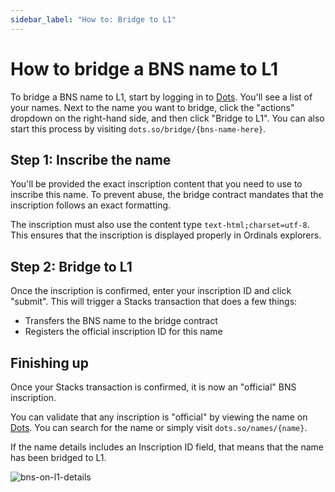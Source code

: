 ```yaml
---
sidebar_label: "How to: Bridge to L1"
---
```


# How to bridge a BNS name to L1

To bridge a BNS name to L1, start by logging in to [Dots](https://www.dots.so). You'll see a list of your names. Next to the name you want to bridge, click the "actions" dropdown on the right-hand side, and then click "Bridge to L1". You can also start this process by visiting `dots.so/bridge/{bns-name-here}`.

## Step 1: Inscribe the name

You'll be provided the exact inscription content that you need to use to inscribe this name. To prevent abuse, the bridge contract mandates that the inscription follows an exact formatting.

The inscription must also use the content type `text-html;charset=utf-8`. This ensures that the inscription is displayed properly in Ordinals explorers.

## Step 2: Bridge to L1

Once the inscription is confirmed, enter your inscription ID and click "submit". This will trigger a Stacks transaction that does a few things:

- Transfers the BNS name to the bridge contract
- Registers the official inscription ID for this name

## Finishing up

Once your Stacks transaction is confirmed, it is now an "official" BNS inscription.

You can validate that any inscription is "official" by viewing the name on [Dots](https://www.dots.so). You can search for the name or simply visit `dots.so/names/{name}`.

If the name details includes an Inscription ID field, that means that the name has been bridged to L1.

![bns-on-l1-details](/img/bns-l1-details.png)

